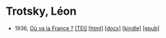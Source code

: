 # Trotsky, Léon

* 1936,  <a href="https://hurlus.github.io/trotsky/trotsky1936_france.html">Où va la France ?</a> <a title="Source XML/TEI" class="file tei" href="https://hurlus.github.io/tei/trotsky1936_france.xml">[TEI]</a>  <a title="HTML une page" class="file html" href="https://hurlus.github.io/trotsky/trotsky1936_france.html">[html]</a>  <a title="Bureautique (LibreOffice, MS.Word)" class="file docx" href="https://hurlus.github.io/trotsky/trotsky1936_france.docx">[docx]</a>  <a title="Amazon.kindle" class="file mobi" href="https://hurlus.github.io/trotsky/trotsky1936_france.mobi">[kindle]</a>  <a title="EPUB, pour liseuses et téléphones" class="file epub" href="https://hurlus.github.io/trotsky/trotsky1936_france.epub">[epub]</a> 
